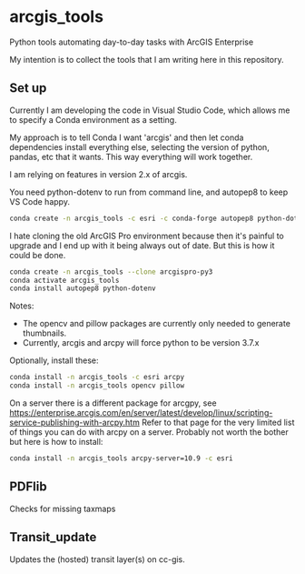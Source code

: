 # arcgis_tools
Python tools automating day-to-day tasks with ArcGIS Enterprise

My intention is to collect the tools that I am writing here in this repository.

## Set up

Currently I am developing the code in Visual Studio Code,
which allows me to specify a Conda environment as a setting.

My approach is to tell Conda I want 'arcgis' and then let conda dependencies install everything else,
selecting the version of python, pandas, etc that it wants. This way everything will work together.

I am relying on features in version 2.x of arcgis.

You need python-dotenv to run from command line, and autopep8 to keep VS Code happy.

```bash
conda create -n arcgis_tools -c esri -c conda-forge autopep8 python-dotenv arcgis 
```

I hate cloning the old ArcGIS Pro environment because then it's painful to upgrade
and I end up with it being always out of date. But this is how it could be done.

```bash
conda create -n arcgis_tools --clone arcgispro-py3
conda activate arcgis_tools
conda install autopep8 python-dotenv
```

Notes:
* The opencv and pillow packages are currently only needed to generate thumbnails.
* Currently, arcgis and arcpy will force python to be version 3.7.x 

Optionally, install these:

```bash
conda install -n arcgis_tools -c esri arcpy
conda install -n arcgis_tools opencv pillow
```

On a server there is a different package for arcgpy, see https://enterprise.arcgis.com/en/server/latest/develop/linux/scripting-service-publishing-with-arcpy.htm
Refer to that page for the very limited list of things you can do with arcpy on a server. Probably not worth the bother
but here is how to install:

```bash
conda install -n arcgis_tools arcpy-server=10.9 -c esri
```

## PDFlib

Checks for missing taxmaps

## Transit_update

Updates the (hosted) transit layer(s) on cc-gis.

